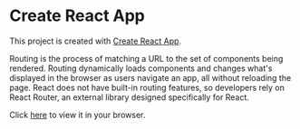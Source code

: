 # Create React App

This project is created with [Create React App](https://github.com/facebook/create-react-app).

Routing is the process of matching a URL to the set of components being rendered. Routing dynamically loads components and changes what's displayed in the browser as users navigate an app, all without reloading the page. React does not have built-in routing features, so developers rely on React Router, an external library designed specifically for React.

Click [here](https://courses-directory.vercel.app/) to view it in your browser.

